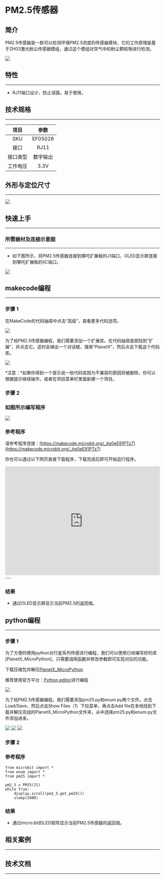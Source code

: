 # PM2.5传感器

## 简介
PM2.5传感器是一款可以检测环境PM2.5浓度的传感器模块，它的工作原理是基于ZH03激光粉尘传感器模组，通过这个模组对空气中的粉尘颗粒物进行检测。

![](./images/05028_01.png)

## 特性
---
- RJ11端口设计，防止误插，易于使用。
## 技术规格
---

项目 | 参数 
:-: | :-: 
SKU|EF05028
接口|RJ11
接口类型|数字输出
工作电压|3.3V






## 外形与定位尺寸
---


![](./images/05028_02.png)


## 快速上手
---

### 所需器材及连接示意图
---

- 如下图所示，将PM2.5传感器连接到哪吒扩展板的J1端口，OLED显示屏连接到哪吒扩展板的IIC端口。


![](./images/05028_03.png)

## makecode编程
---

### 步骤 1
在MakeCode的代码抽屉中点击“高级”，查看更多代码选项。

![](./images/05001_04.png)

为了给PM2.5传感器编程，我们需要添加一个扩展库。在代码抽屉底部找到“扩展”，并点击它。这时会弹出一个对话框，搜索”PlanetX“，然后点击下载这个代码库。

![](./images/05001_05.png)

*注意：*如果你得到一个提示说一些代码库因为不兼容的原因将被删除，你可以根据提示继续操作，或者在项目菜单栏里面新建一个项目。
### 步骤 2
### 如图所示编写程序

![](./images/05028_06.png)


### 参考程序
请参考程序连接：[https://makecode.microbit.org/_itg0eE91PTz7](https://makecode.microbit.org/_itg0eE91PTz7)

你也可以通过以下网页直接下载程序，下载完成后即可开始运行程序。

<div style="position:relative;height:0;padding-bottom:70%;overflow:hidden;"><iframe style="position:absolute;top:0;left:0;width:100%;height:100%;" src="https://makecode.microbit.org/#pub:_itg0eE91PTz7" frameborder="0" sandbox="allow-popups allow-forms allow-scripts allow-same-origin"></iframe></div>  
---

### 结果
- 通过OLED显示屏显示当前PM2.5的返回值。

## python编程
---


### 步骤 1
为了方便的使用python对行星系列传感进行编程，我们可以使用已经编写好的库[PlanetX_MicroPython]，只需要调用函数并修改参数即可实现对应的功能。

下载压缩包并解压[PlanetX_MicroPython](https://github.com/lionyhw/PlanetX_MicroPython/archive/master.zip)

推荐使用官方平台：[Python editor](https://python.microbit.org/v/2.0)进行编程

![](./images/05001_07.png)

为了给PM2.5传感器编程，我们需要添加pm25.py和enum.py两个文件。点击Load/Save，然后点击Show Files（1）下拉菜单，再点击Add file在本地找到下载并解压完成的PlanetX_MicroPython文件夹，从中选择pm25.py和enum.py文件添加进来。

![](./images/05001_08.png)
![](./images/05001_09.png)
![](./images/05028_10.png)

### 步骤 2
### 参考程序
```
from microbit import *
from enum import *
from pm25 import *

pm2_5 = PM25(J1)
while True:
    display.scroll(pm2_5.get_pm25())
    sleep(1000)

```


### 结果
- 通过micro:bit的LED矩阵显示当前PM2.5传感器的返回值。
## 相关案例
---

## 技术文档
---
